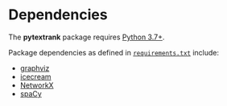 # Dependencies

The **pytextrank** package requires [Python 3.7+](https://www.python.org/downloads/).

Package dependencies as defined in
[`requirements.txt`](https://github.com/DerwenAI/pytextrank/blob/main/requirements.txt)
include:

- [graphviz](https://graphviz.readthedocs.io/)
- [icecream](https://github.com/gruns/icecream)
- [NetworkX](https://networkx.org/)
- [spaCy](https://spacy.io/)
